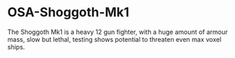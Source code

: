 # OSA-Shoggoth-Mk1
The Shoggoth Mk1 is a heavy 12 gun fighter, with a huge amount of armour mass, slow but lethal, testing shows potential to threaten even max voxel ships.
